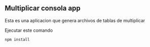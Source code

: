 ## Multiplicar consola app

Esta es una aplicacion que genera archivos de tablas de multiplicar

Ejecutar este comando

```
npm install
```